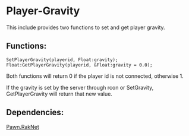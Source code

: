 # Player-Gravity
This include provides two functions to set and get player gravity.

## Functions:
```pawn
SetPlayerGravity(playerid, Float:gravity);
Float:GetPlayerGravity(playerid, &Float:gravity = 0.0);
```
Both functions will return 0 if the player id is not connected, otherwise 1.

If the gravity is set by the server through rcon or SetGravity, GetPlayerGravity will return that new value.

## Dependencies:
[Pawn.RakNet](https://github.com/urShadow/Pawn.RakNet)
